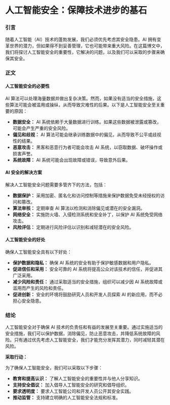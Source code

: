 # 人工智能安全：保障技术进步的基石

### 引言

随着人工智能（AI）技术的蓬勃发展，我们必须优先考虑其安全隐患。AI 拥有变革世界的潜力，但如果得不到妥善管理，它也可能带来重大风险。在这篇博文中，我们将探讨人工智能安全的重要性，它解决的问题，以及我们可以采取的步骤来确保其安全。

### 正文

#### 人工智能安全的必要性

AI 算法可以处理海量数据并做出复杂决策。然而，如果没有适当的安全措施，这些算法可能会被滥用或操纵，从而导致灾难性的后果。以下是人工智能安全至关重要的原因：

- **数据安全：** AI 系统依赖于大量数据进行训练。如果这些数据被泄露或篡改，可能会产生严重的安全风险。
- **偏见和歧视：** AI 算法可能会继承训练数据中的偏见，从而导致不公平或歧视性的结果。
- **恶意攻击：** 黑客和恶意行为者可能会攻击 AI 系统，以窃取数据、破坏操作或损害声誉。
- **系统故障：** AI 系统可能会出现故障或错误，导致意外后果。

#### AI 安全的解决方案

解决人工智能安全问题需要多管齐下的方法，包括：

- **数据保护：** 采用加密、匿名化和访问控制等措施来保护数据免受未经授权的访问和篡改。
- **算法审核：** 定期审查 AI 算法以检测和消除偏见或潜在的安全漏洞。
- **网络安全：** 实施防火墙、入侵检测系统和安全补丁，以保护 AI 系统免受网络攻击。
- **风险评估：** 定期进行风险评估以识别和减轻潜在的安全风险。

#### 人工智能安全的好处

确保人工智能安全具有以下好处：

- **保护数据和隐私：** 确保 AI 系统的安全有助于保护敏感数据和用户隐私。
- **促进信任和采用：** 安全可靠的 AI 系统将提高公众对该技术的信任，并促进其广泛采用。
- **减少风险和责任：** 通过采取适当的安全措施，组织可以减少因 AI 系统故障或滥用而产生的风险和责任。
- **促进创新：** 安全的环境将鼓励研究人员和开发人员探索 AI 的新应用，而不必担心安全隐患。

### 结论

人工智能安全对于确保 AI 技术的负责任和有益的发展至关重要。通过实施适当的安全措施，我们可以保护数据，消除偏见，防止恶意攻击，并降低系统故障的风险。只有通过优先考虑人工智能安全，我们才能充分发挥其潜力，同时减轻其潜在风险。

**采取行动：**

为了确保人工智能安全，我们可以采取以下步骤：

- **教育和提高认识：** 了解人工智能安全的重要性并与他人分享知识。
- **支持安全倡议：** 加入倡导人工智能安全的研究和倡导组织。
- **要求透明度：** 要求人工智能公司和开发人员公开其安全实践。
- **推动监管：** 支持建立明确的人工智能安全法规和标准。
